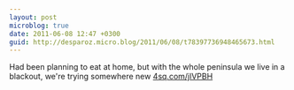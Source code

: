 ```yaml
---
layout: post
microblog: true
date: 2011-06-08 12:47 +0300
guid: http://desparoz.micro.blog/2011/06/08/t78397736948465673.html
---
```

Had been planning to eat at home, but with the whole peninsula we live in a blackout, we're trying somewhere new [4sq.com/jlVPBH](http://4sq.com/jlVPBH)
